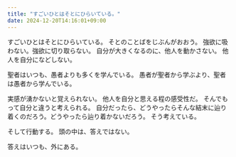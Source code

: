 ```yaml
---
title: "すごいひとはそとにひらいている。"
date: 2024-12-20T14:16:01+09:00
---
```

すごいひとはそとにひらいている。
そとのことばをじぶんがおおう。
強欲に吸わない。強欲に切り取らない。
自分が大きくなるのに、他人を動かさない。
他人を自分になどしない。

聖者はいつも、愚者よりも多くを学んでいる。
愚者が聖者から学ぶより、聖者は愚者から学んでいる。

実感が湧かないと覚えられない。
他人を自分と思える程の感受性だ。
そんでもって自分と違うと考えられる。
自分だったら、どうやったらそんな結末に辿り着くのだろう。どうやったら辿り着かないだろう。
そう考えている。

そして行動する。
頭の中は、答えではない。

答えはいつも、外にある。
